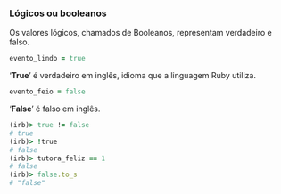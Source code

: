 ### Lógicos ou booleanos

Os valores lógicos, chamados de Booleanos, representam verdadeiro e falso.

```ruby
evento_lindo = true
```

‘**True**’ é verdadeiro em inglês, idioma que a linguagem Ruby utiliza.

```ruby
evento_feio = false
```

‘**False**’ é falso em inglês.

```ruby
(irb)> true != false
# true
(irb)> !true
# false
(irb)> tutora_feliz == 1
# false
(irb)> false.to_s
# "false"
```
